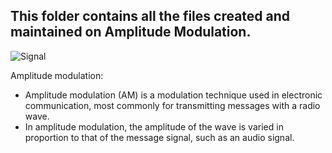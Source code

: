## This folder contains all the files created and maintained on Amplitude Modulation.

![Signal](https://github.com/katana7436/AMBD_TeamK_signalProcessing/blob/ca4c9eda7770ce8426e1e556a0e895330ef27f1c/All_team_project/Yogesh_S.V-99007456/Images/signal.jpg)

Amplitude modulation:
* Amplitude modulation (AM) is a modulation technique used in electronic communication, most commonly for transmitting messages with a radio wave.
* In amplitude modulation, the amplitude of the wave is varied in proportion to that of the message signal, such as an audio signal.

